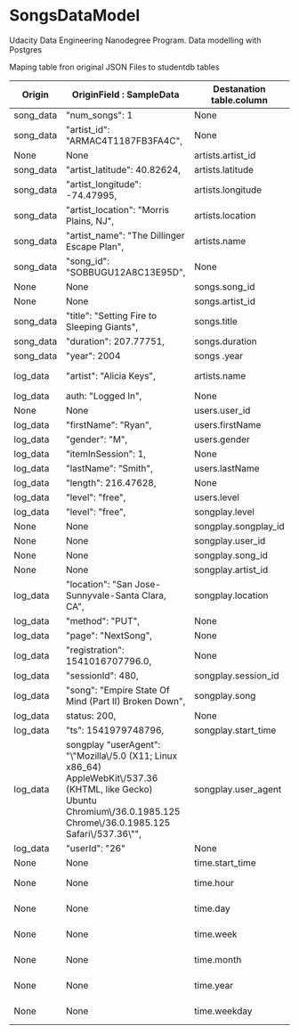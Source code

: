 # SongsDataModel
Udacity Data Engineering Nanodegree Program. Data modelling with Postgres

Maping table fron original JSON Files to studentdb tables

| Origin     | OriginField : SampleData                                                                                                                                                          | Destanation<br>table.column | Comment                                                                      |
| ---------- | --------------------------------------------------------------------------------------------------------------------------------------------------------------------------------- | --------------------------- | ---------------------------------------------------------------------------- |
| song\_data | "num\_songs": 1                                                                                                                                                                   | None                        | excluded from import                                                         |
| song\_data | "artist\_id": "ARMAC4T1187FB3FA4C",                                                                                                                                               | None                        | excluded from import                                                         |
| None       | None                                                                                                                                                                              | artists.artist\_id          | int serial PRIMARY KEY                                                       |
| song\_data | "artist\_latitude": 40.82624,                                                                                                                                                     | artists.latitude            | float                                                                        |
| song\_data | "artist\_longitude": -74.47995,                                                                                                                                                   | artists.longitude           | float                                                                        |
| song\_data | "artist\_location": "Morris Plains, NJ",                                                                                                                                          | artists.location            | varchar                                                                      |
| song\_data | "artist\_name": "The Dillinger Escape Plan",                                                                                                                                      | artists.name                | varchar                                                                      |
| song\_data | "song\_id": "SOBBUGU12A8C13E95D",                                                                                                                                                 | None                        | excluded from import                                                         |
| None       | None                                                                                                                                                                              | songs.song\_id              | int serial PRIMARY KEY                                                       |
| None       | None                                                                                                                                                                              | songs.artist\_id            | int refference to artists.artist\_id                                         |
| song\_data | "title": "Setting Fire to Sleeping Giants",                                                                                                                                       | songs.title                 | varchar. Is used to map songplay to songs table with song\_id                |
| song\_data | "duration": 207.77751,                                                                                                                                                            | songs.duration              | float                                                                        |
| song\_data | "year": 2004                                                                                                                                                                      | songs .year                 | int                                                                          |
| log\_data  | "artist": "Alicia Keys",                                                                                                                                                          | artists.name                | varchar. Is used to map songplay to artists table with artist\_id            |
| log\_data  | auth: "Logged In",                                                                                                                                                                | None                        | excluded from import                                                         |
| None       | None                                                                                                                                                                              | users.user\_id              | int serial PRIMARY KEY                                                       |
| log\_data  | "firstName": "Ryan",                                                                                                                                                              | users.firstName             | varchar                                                                      |
| log\_data  | "gender": "M",                                                                                                                                                                    | users.gender                | varchar                                                                      |
| log\_data  | "itemInSession": 1,                                                                                                                                                               | None                        | excluded from import                                                         |
| log\_data  | "lastName": "Smith",                                                                                                                                                              | users.lastName              | varchar                                                                      |
| log\_data  | "length": 216.47628,                                                                                                                                                              | None                        | excluded from import                                                         |
| log\_data  | "level": "free",                                                                                                                                                                  | users.level                 | varchar                                                                      |
| log\_data  | "level": "free",                                                                                                                                                                  | songplay.level              | varchar                                                                      |
| None       | None                                                                                                                                                                              | songplay.songplay\_id       | int serial PRIMARY KEY                                                       |
| None       | None                                                                                                                                                                              | songplay.user\_id           | int refference to users.user\_id                                             |
| None       | None                                                                                                                                                                              | songplay.song\_id           | int refference to songs.song\_id                                             |
| None       | None                                                                                                                                                                              | songplay.artist\_id         | int refference to artists.artist\_id                                         |
| log\_data  | "location": "San Jose-Sunnyvale-Santa Clara, CA",                                                                                                                                 | songplay.location           | varchar                                                                      |
| log\_data  | "method": "PUT",                                                                                                                                                                  | None                        | excluded from import                                                         |
| log\_data  | "page": "NextSong",                                                                                                                                                               | None                        | excluded from import                                                         |
| log\_data  | "registration": 1541016707796.0,                                                                                                                                                  | None                        | excluded from import                                                         |
| log\_data  | "sessionId": 480,                                                                                                                                                                 | songplay.session\_id        | int                                                                          |
| log\_data  | "song": "Empire State Of Mind (Part II) Broken Down",                                                                                                                             | songplay.song               | varchar. Is used to map songplay to songs table with song\_id                |
| log\_data  | status: 200,                                                                                                                                                                      | None                        | excluded from import                                                         |
| log\_data  | "ts": 1541979748796,                                                                                                                                                              | songplay.start\_time        | int                                                                          |
| log\_data  | songplay "userAgent": "\\"Mozilla\\/5.0 (X11; Linux x86\_64) AppleWebKit\\/537.36 (KHTML, like Gecko) Ubuntu Chromium\\/36.0.1985.125 Chrome\\/36.0.1985.125 Safari\\/537.36\\"", | songplay.user\_agent        | varchar                                                                      |
| log\_data  | "userId": "26"                                                                                                                                                                    | None                        | excluded from import                                                         |
| None       | None                                                                                                                                                                              | time.start\_time            | int refference to songplay.start\_time                                       |
| None       | None                                                                                                                                                                              | time.hour                   | datetime.datetime.fromtimestamp( time.start\_time/1e3).hour                  |
| None       | None                                                                                                                                                                              | time.day                    | datetime.datetime.fromtimestamp( time.start\_time/1e3).day                   |
| None       | None                                                                                                                                                                              | time.week                   | datetime.datetime.fromtimestamp( time.start\_time/1e3).isocalendar().week    |
| None       | None                                                                                                                                                                              | time.month                  | datetime.datetime.fromtimestamp( time.start\_time/1e3).month                 |
| None       | None                                                                                                                                                                              | time.year                   | datetime.datetime.fromtimestamp( time.start\_time/1e3).year                  |
| None       | None                                                                                                                                                                              | time.weekday                | datetime.datetime.fromtimestamp( time.start\_time/1e3).isocalendar().weekday |
